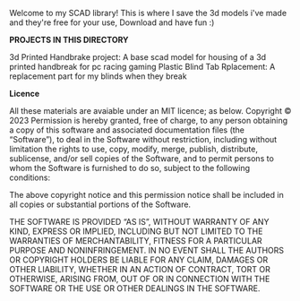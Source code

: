 Welcome to my SCAD library!
This is where I save the 3d models i've made and they're free for your use,
Download and have fun :) 

**PROJECTS IN THIS DIRECTORY**

3d Printed Handbrake project: A base scad model for housing of a 3d printed handbreak for pc racing gaming
Plastic Blind Tab Rplacement: A replacement part for my blinds when they break

**Licence** 

All these materials are avaiable under an MIT licence; as below.
Copyright © 2023 <Andrew Turner>
Permission is hereby granted, free of charge, to any person obtaining a copy of this software and associated documentation files (the “Software”), to deal in the Software without restriction, including without limitation the rights to use, copy, modify, merge, publish, distribute, sublicense, and/or sell copies of the Software, and to permit persons to whom the Software is furnished to do so, subject to the following conditions:

The above copyright notice and this permission notice shall be included in all copies or substantial portions of the Software.

THE SOFTWARE IS PROVIDED “AS IS”, WITHOUT WARRANTY OF ANY KIND, EXPRESS OR IMPLIED, INCLUDING BUT NOT LIMITED TO THE WARRANTIES OF MERCHANTABILITY, FITNESS FOR A PARTICULAR PURPOSE AND NONINFRINGEMENT. IN NO EVENT SHALL THE AUTHORS OR COPYRIGHT HOLDERS BE LIABLE FOR ANY CLAIM, DAMAGES OR OTHER LIABILITY, WHETHER IN AN ACTION OF CONTRACT, TORT OR OTHERWISE, ARISING FROM, OUT OF OR IN CONNECTION WITH THE SOFTWARE OR THE USE OR OTHER DEALINGS IN THE SOFTWARE.
